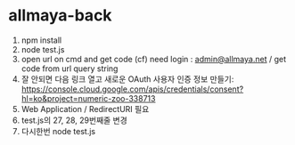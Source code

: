 # allmaya-back

1. npm install
2. node test.js
3. open url on cmd and get code (cf) need login : admin@allmaya.net / get code from url query string
4. 잘 안되면 다음 링크 열고 새로운 OAuth 사용자 인증 정보 만들기: https://console.cloud.google.com/apis/credentials/consent?hl=ko&project=numeric-zoo-338713
5. Web Application / RedirectURI 필요
6. test.js의 27, 28, 29번째줄 변경
7. 다시한번 node test.js